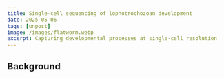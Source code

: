 ```yaml
---
title: Single-cell sequencing of lophotrochozoan development
date: 2025-05-06
tags: [unpost]
image: /images/flatworm.webp
excerpt: Capturing developmental processes at single-cell resolution
---
```


## Background

